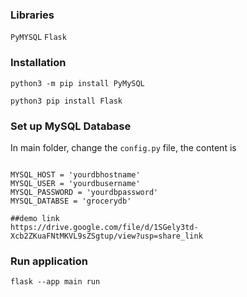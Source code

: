 ### Libraries

`PyMYSQL`
`Flask`

### Installation

```
python3 -m pip install PyMySQL
```

```
python3 pip install Flask
```

### Set up MySQL Database

In main folder, change the `config.py` file, the content is

```

MYSQL_HOST = 'yourdbhostname'
MYSQL_USER = 'yourdbusername'
MYSQL_PASSWORD = 'yourdbpassword'
MYSQL_DATABSE = 'grocerydb'

##demo link
https://drive.google.com/file/d/1SGely3td-Xcb2ZKuaFNtMKVL9sZSgtup/view?usp=share_link

```

### Run application

`flask --app main run`
